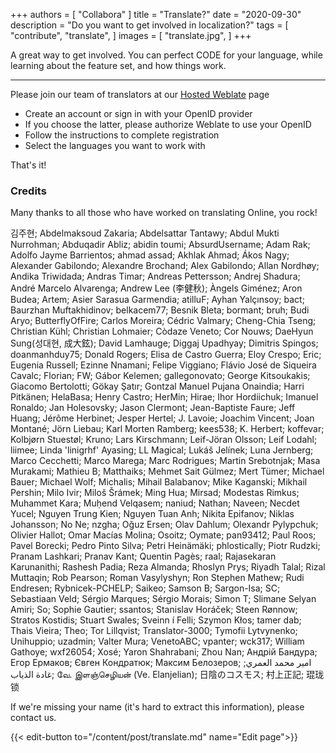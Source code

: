 +++
authors = [
    "Collabora"
]
title = "Translate?"
date = "2020-09-30"
description = "Do you want to get involved in localization?"
tags = [
    "contribute",
    "translate",
]
images = [
    "translate.jpg",
]
+++

A great way to get involved. You can perfect CODE for your language, while learning about the feature set, and how things work.
<!--more-->
---

Please join our team of translators at our [Hosted Weblate](https://hosted.weblate.org/projects/collabora-online/) page
* Create an account or sign in with your OpenID provider
* If you choose the latter, please authorize Weblate to use your OpenID
* Follow the instructions to complete registration
* Select the languages you want to work with

That's it!

### Credits

Many thanks to all those who have worked on translating Online, you rock!

김주현; Abdelmaksoud Zakaria; Abdelsattar Tantawy; Abdul Mukti Nurrohman; Abduqadir Abliz; abidin toumi; AbsurdUsername; Adam Rak; Adolfo Jayme Barrientos; ahmad assad; Akhlak Ahmad; Ákos Nagy; Alexander Gabilondo; Alexandre Brochand; Alex Gabilondo; Allan Nordhøy; Andika Triwidada; Andras Timar; Andreas Pettersson; Andrej Shadura; André Marcelo Alvarenga; Andrew Lee (李健秋); Àngels Giménez; Aron Budea; Artem; Asier Sarasua Garmendia; atilluF; Ayhan Yalçınsoy; bact; Baurzhan Muftakhidinov; belkacem77; Besnik Bleta; bormant; bruh; Budi Aryo; ButterflyOfFire; Carlos Moreira; Cédric Valmary; Cheng-Chia Tseng; Christian Kühl; Christian Lohmaier; Còdaze Veneto; Cor Nouws; DaeHyun Sung(성대현, 成大鉉); David Lamhauge; Diggaj Upadhyay; Dimitris Spingos; doanmanhduy75; Donald Rogers; Elisa de Castro Guerra; Eloy Crespo; Eric; Eugenia Russell; Ezinne Nnamani; Felipe Viggiano; Flávio José de Siqueira Cavalc; Florian; FW; Gábor Kelemen; gallegonovato; George Kitsoukakis; Giacomo Bertolotti; Gökay Şatır; Gontzal Manuel Pujana Onaindia; Harri Pitkänen; HelaBasa; Henry Castro; HerMin; Hirae; Ihor Hordiichuk; Imanuel Ronaldo; Jan Holesovsky; Jason Clermont; Jean-Baptiste Faure; Jeff Huang; Jérôme Herbinet; Jesper Hertel; J. Lavoie; Joachim Vincent; Joan Montané; Jörn Liebau; Karl Morten Ramberg; kees538; K. Herbert; koffevar; Kolbjørn Stuestøl; Kruno; Lars Kirschmann; Leif-Jöran Olsson; Leif Lodahl; liimee; Linda 'linigrhf' Ayasing; LL Magical; Lukáš Jelínek; Luna Jernberg; Marco Cecchetti; Marco Marega; Marc Rodrigues; Martin Srebotnjak; Masa Murakami; Mathieu B; Matthaiks; Mehmet Sait Gülmez; Mert Tümer; Michael Bauer; Michael Wolf; Michalis; Mihail Balabanov; Mike Kaganski; Mikhail Pershin; Milo Ivir; Miloš Šrámek; Ming Hua; Mirsad; Modestas Rimkus; Muhammet Kara; Muḥend Velqasem; naniud; Nathan; Naveen; Necdet Yucel; Nguyen Trung Kien; Nguyen Tuan Anh; Nikita Epifanov; Niklas Johansson; No Ne; nzgha; Oğuz Ersen; Olav Dahlum; Olexandr Pylypchuk; Olivier Hallot; Omar Macías Molina; Osoitz; Oymate; pan93412; Paul Roos; Pavel Borecki; Pedro Pinto Silva; Petri Heinämäki; phlostically; Piotr Rudzki; Pranam Lashkari; Pranav Kant; Quentin Pagès; raal; Rajasekaran Karunanithi; Rashesh Padia; Reza Almanda; Rhoslyn Prys; Riyadh Talal; Rizal Muttaqin; Rob Pearson; Roman Vasylyshyn; Ron Stephen Mathew; Rudi Endresen; Rybnicek-PCHELP; Saikeo; Samson B; Sargon-Isa; SC; Sebastiaan Veld; Sérgio Marques; Sérgio Morais; Simon T; Slimane Selyan Amiri; So; Sophie Gautier; ssantos; Stanislav Horáček; Steen Rønnow; Stratos Kostidis; Stuart Swales; Sveinn í Felli; Szymon Kłos; tamer dab; Thais Vieira; Theo; Tor Lillqvist; Translator-3000; Tymofii Lytvynenko; Unihuppio; uzadmin; Valter Mura; VenetoABC; vpanter; wck317; William Gathoye; wxf26054; Xosé; Yaron Shahrabani; Zhou Nan; Андрій Бандура; Егор Ермаков; Євген Кондратюк; Максим Белозеров; امير محمد العمري; غادة الذياب; வே. இளஞ்செழியன் (Ve. Elanjelian); 日陰のコスモス; 村上正記; 琨珑 锁



If we're missing your name (it's hard to extract this information), please contact us.

{{< edit-button to="/content/post/translate.md" name="Edit page">}}
